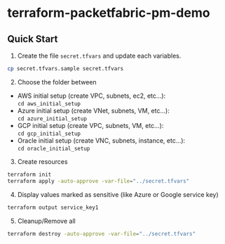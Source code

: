 # terraform-packetfabric-pm-demo

## Quick Start

1. Create the file ``secret.tfvars`` and update each variables.

```sh
cp secret.tfvars.sample secret.tfvars
```

2. Choose the folder between 

- AWS initial setup (create VPC, subnets, ec2, etc...):<br/>``cd aws_initial_setup``
- Azure initial setup (create VNet, subnets, VM, etc...):<br/>``cd azure_initial_setup``
- GCP initial setup (create VPC, subnets, VM, etc...):<br/>``cd gcp_initial_setup``
- Oracle initial setup (create VNC, subnets, instance, etc...):<br/>``cd oracle_initial_setup``

3. Create resources 
```sh
terraform init
terraform apply -auto-approve -var-file="../secret.tfvars"
```

4. Display values marked as sensitive (like Azure or Google service key)
```sh
terraform output service_key1
```

5. Cleanup/Remove all

```sh
terraform destroy -auto-approve -var-file="../secret.tfvars"
```